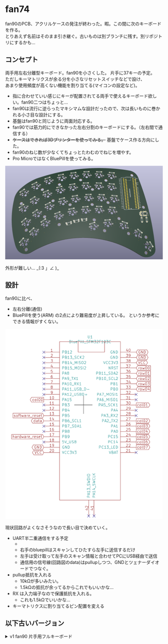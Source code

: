 # fan74

fan90のPCB、アクリルケースの発注が終わった。暇。この間に次のキーボードを作る。  
とりあえず名前はそのまま引き継ぐ。古いものは別ブランチに残す。別リポジトリにするかも...

## コンセプト

両手用左右分離型キーボード。fan90を小さくした。 片手に37キーの予定。  
ただしキーマトリクスが余る分を小さなリセットスイッチなどで設け、  
あまり使用頻度が高くない機能を割り当てる(マイコンの設定など)。  

* 指に合わせていい感じにキーが配置されてる両手で使えるキーボード欲しい。fan90二つはちょっと...
* fan90は流行に逆らったマキシマムな設計だったので、次は長いものに巻かれる小さ目な設計にする。
* 基盤はfan90と同じように両面対応する。
* fan90では筋力的にできなかった左右分割のキーボードにする。（左右間で通信する）
* ~~ケースはできれば3Dプリンターを使ってみる。~~ 基盤でケース作る方向にした。
* fan90のねじ数が少なくてちょっとたわむのでねじを増やす。
* Pro MicroではなくBluePillを使ってみる。

![](./img/fan74_board.png)


外形が難しい... \_(:3 」∠ )\_

## 設計

fan90に比べ、
* 左右分離(通信)
* BluePillを使う(ARM)
の2点により難易度が上昇している。
というか参考にできる情報がすくない。

![](./img/fan74_cirkit.png)

現状回路がよくなさそうなので長い目で決めていく。

* UART半二重通信をする予定
	* [](https://kondo-robot.com/faq/serial-servo-method-tech)
	* 右手のbluepillはスキャンしてひたすら左手に送信するだけ
	* 左手は受け取って左手のスキャン情報と合わせてPCにUSB経由で送信
	* 通信用の信号線(回路図のdata)はpullupしつつ、GNDとツェナーダイオードでつなぐ。
* pullup抵抗を入れる
	* 10kΩが多いみたい。
	* 1.5kΩの抵抗が余ってるからこれでもいいかな...
* RX は入力端子なので保護抵抗を入れる。
	* これも1.5kΩでいいかな...
* キーマトリクスに割り当てるピン配置を変える


## 以下古いバージョン

<details>
<summary>v1 fan90 片手用フルキーボード</summary>

## one hand keyboard fan90

片手用キーボードです。G13のような用途を想定しています。  
左手で使うことを想定していますが、右手でも使えるようにPCBは作っています。  
流行りのミニマムなキーボードとは反対方向のマキシマムな方向のキーボードです。  
両手で使うことを想定していませんが、両面対応しているので2つ用意すれば可能です。  

初めての自作キーボードなので楽しみなのと不安なのが混在しています\_(:3 」∠ )\_
あくまで初めてつくる自作キーボードであるため、当然ながら動かない可能性が高いです。

![](./img/fan90.jpg)
![](./img/fan90.png)

<details>
<summary>開発経緯</summary>

### キーボード割ろうとしたら曲がった
* ありものは素晴らしい、でも自分で作ってみたい。よし、初めてのキーボード自作だ！PCBから作るぞ\\('ω')/
* 今使ってるhelixよい。でもErgodox的な縦のずれがあるキーボードもよさそう。そういうの作ろう...
* 左右分割型のキーボード良い。割りたい！でも左右の通信とかどうやってるんだろう...ちゃんと作れるかな...
* とりあえずキーを並べてみる。小指とか根元に近く配置しよう...
* 見た目汚いな...とりあえずきれいに並べてみるか...あれ、なんか曲がってきた...
* あれこれ片手でフルキーボードいけるんじゃ...

という感じでした\_(:3 」∠ )\_  
つまりキーボードを割ろうとしたが、  
筋力が足りなかったため（左右に分割したときの左右間の通信を電源(VCC,GND)と信号線の3本でどうやって通信してるのかわからなかったので）、  
割れずに曲がってしまった。  
次作るときは割りたい。  
名前は見た目がうちわのようになったため。  もちろん余った基板は重めの団扇として使うことができる。
鍋敷きにしてもよい。
</details>

<details>
<summary>構想</summary>

#### コンセプト
以下で東西南北を言うときは、左手で中指の方向を北とした場合の手のひらからの方向を指します。

* 片手でたくさんのキーを使える。
	* フルキーボード相当のキーを使えるものとする。
		* 現状6x15のマトリクスで87キーを配置。
		* 残り３キーはあまり使わない用途向けにリセットスイッチ部品で配置。

* 片手で使いやすい。
	* 指毎の特徴に合わせて配置する。  
		例えば
		* 親指はゲームのコントローラーで多用されるように本来非常に性能が良い。  
		しかしキーボードを使う上で親指を生かすのは難しい。  
		Twitterの投票によると親指に複数のキーを割り当てているときに使っているキーの数はせいぜい4キーらしい。  
		このキーボードでは多めに5キーを割り当てる。
		* 人差し指は性能が良くQWERTYでもほかの指より多いキーを担当する。  
		このキーボードでも人差し指の担当は多くする。
		* 中指は人差し指と同じくらいのせいのがある。中指にも多めのキーを割り当てる。
		* 薬指は中指と一緒に動かないと性能が良くないので、キーボードではあまり性能を発揮できない。
		ただし、北西方向は強く、北西方向に関しては小指より適している。。
		* 小指は短いので、北西方向の移動は難しい。  
		しかし西方向、南西方向はそこそこ性能が良い。
	* 指に合わせてキーを配置する。
		* 変則的な配置なので指１本に対して割り当てられたキーの数は様々。
			* 現状小指20、薬指15、中指12、人差し指31、親指5キー。人差し指と小指は無駄キーを含む。足しても90にはならない。
		* 将来的にはキーを立体的に配置するのもよいが、現状は平面に配置。
	* 指は伸ばした状態のほうが押しやすく、キーを押し分けやすい。
		* 指の根本に近いキーよりも指を伸ばしたときに押すキーのほうが押しやすい。
		* 指の根元に近いキーを減らし、指を伸ばしたときに押すキーを増やす。
	* レイヤーは極力つかわない。
		* シフトキーのように押しながら操作することは片手だと難しい。

* すべてのキーを常に使うキーにはせず、使う用途に合わせてカスタマイズできるよう、無駄にキーを配置する。

#### 実現方法

* 以下の2点からキーを扇状に配置する。
	* 小指の性能を発揮できるように小指のキーは手首側に寄せる。
	* 伸ばした状態で使える人差し指、中指のキーを増やす。
* 列方向には揃えず、行方向にはそろえる。
* 無駄にキーを小指の西側、人差し指の東側、すべての指の北側に配置する。つまり一回り大きくする。

#### 将来的にやりたいこと

* QMKを使わずに作る。(現状使う)
* C以外の言語で作る。(現状C言語)
* マイコンを複数種類使えるようにする。(現状むずかしい)
* raspberry pi zeroと画面を搭載して、それ単体でPCとして動作させ多機能にする。(現状ソケットのみ用意)
* ケースを3Dプリンターなどでつくる。
* キーを立体的に配置する。

</details>

### PCB設計

kicadを使って設計した。

回路は6x15のマトリクス。column方向からスキャンし、rowを検出する。  
column方向のスキャンは床に転がっていたSN74HC595を使う。  
シフトレジスタを使えば簡単にスキャンできそう。  
これで信号線数を15-5で10本減らせることになる。  
pro microはデジタルIOピンが14本、デジタルとしても使えるアナログIOピンが4本なので、
最大18本をデジタルIOとして使うことができる。
6本をrowのデジタル入力に、5本をシフトレジスタへのデジタル出力に、
2本をリセットスイッチに使用することにした。
配置は特にこだわりなく並べた。このせいで後々苦労するかもしれないがまあ初めてなので良しとする。

![](./img/promicropin.png)

### アクリルケース設計

* ケースもとりあえずアクリルで作ることにした。
* ケースもDXFで入稿できるみたいなのでkicadでそのまま作った。
	* SVGでもよさそうだがそもそもSVGで線幅を狭くするとinkscapeやchromeで表示したとき線が描画されない問題があった。
* アクリルは[工房Emerge+](https://www.emergeplus.jp/laser-cutting-service/)を使ってみることにした。
	* elecrowはウェブサイトの調子が良くないのか、そもそもサービス中止中なのか、  
	https://twitter.com/xcd0/status/1233658167684296704  
	のようにfalseとなっていた。
	* 遊舎工房は、キーボードのサイズが大きいので元のアクリル板が最低でもA3より大きな必要があり、  
	A5,A4,450 X 300と、450x300以外の選択肢がなく、このサイズでも2枚発注する必要がある。  
	そして150x300程度の余白ができてしまう。
	* Emarge+は600x300に対応しており、これだと１枚に収まる。なのでここにしてみた。
	* 遊舎工房とEmerge+はillustratorありきの体制で、すごくストレスフルであった。
	* inkscapeは線幅の問題で使えず、外形と内形を色を変えるとかレイヤーを変えるとか言った操作はillustratorがないと難しいというか不可能な作業であった。
	* 今回５個ほどソフトを試したが、どれも満たせずあきらめてillustratorの7日間仕様版を使った。
	* 次回はaiやsvgではなくDXFで入稿したい。
	* elecrow復活してほしい...
* データ蹴られるかと思ったがとりあえず通った。
* DXFもレイヤー分けていればよいらしい。

### プログラム作成

qmkでもよいがとりあえず動作確認にarduinoを使う。
以下を参考にarduino studioで書き込めるか調べる。
https://learn.sparkfun.com/tutorials/pro-micro--fio-v3-hookup-guide#installing-windows
https://learn.sparkfun.com/tutorials/pro-micro--fio-v3-hookup-guide/hardware-overview-pro-micro

![](https://make.kosakalab.com/.blog/wp-content/uploads/2016/07/Pro_Micro.png)

</details>

